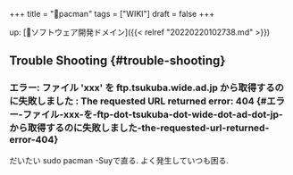 +++
title = "📝pacman"
tags = ["WIKI"]
draft = false
+++

up: [📂ソフトウェア開発ドメイン]({{< relref "20220220102738.md" >}})


## Trouble Shooting {#trouble-shooting}


### エラー: ファイル 'xxx' を ftp.tsukuba.wide.ad.jp から取得するのに失敗しました : The requested URL returned error: 404 {#エラー-ファイル-xxx-を-ftp-dot-tsukuba-dot-wide-dot-ad-dot-jp-から取得するのに失敗しました-the-requested-url-returned-error-404}

だいたい sudo pacman -Suyで直る. よく発生していつも困る.
